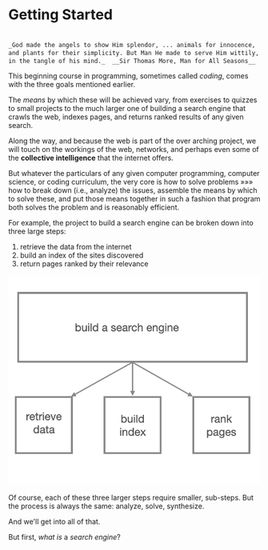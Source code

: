 # Getting Started


```{admonition} Programming is Problem Solving

_God made the angels to show Him splendor, ... animals for innocence, and plants for their simplicity. But Man He made to serve Him wittily, in the tangle of his mind._  __Sir Thomas More, Man for All Seasons__
```

This beginning course in programming, sometimes called _coding_, comes with the three goals mentioned earlier.

The _means_ by which these will be achieved vary, from exercises to quizzes to small projects to the much larger one of building a search engine that crawls the web, indexes pages, and returns ranked results of any given search.

Along the way, and because the web is part of the over arching project, we will touch on the workings of the web, networks, and perhaps even some of the __collective intelligence__ that the internet offers.

But whatever the particulars of any given computer programming, computer science, or coding curriculum, the very core is how to solve problems »»» how to break down (i.e., analyze) the issues, assemble the means by which to solve these, and put those means together in such a fashion that program both solves the problem and is reasonably efficient.

For example, the project to build a search engine can be broken down into three large steps:

1. retrieve the data from the internet
2. build an index of the sites discovered
3. return pages ranked by their relevance

![problem-solving](assets/images/problem-solving.png)

Of course, each of these three larger steps require smaller, sub-steps.  But the process is always the same: analyze, solve, synthesize.

And we'll get into all of that.

But first, _what is_ a _search engine_?